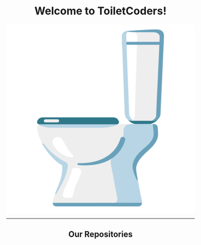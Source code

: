 <h1 align="center">Welcome to ToiletCoders!</h1>
<img align="center" src="images/toilet.png" />
<hr />
<h2 align="center">Our Repositories</h2>
